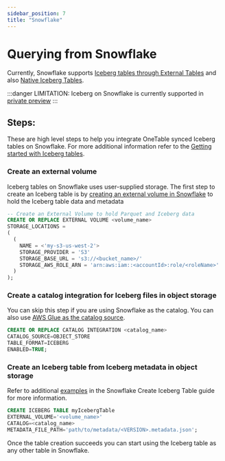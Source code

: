 ```yaml
---
sidebar_position: 7
title: "Snowflake"
---
```


# Querying from Snowflake

Currently, Snowflake supports [Iceberg tables through External Tables](https://www.snowflake.com/blog/expanding-the-data-cloud-with-apache-iceberg/)
and also [Native Iceberg Tables](https://www.snowflake.com/blog/iceberg-tables-powering-open-standards-with-snowflake-innovations/).

:::danger LIMITATION:
Iceberg on Snowflake is currently supported in
[private preview](https://www.snowflake.com/guides/what-are-apache-iceberg-tables/#:~:text=Apache%20Iceberg%20is%20currently%20supported,with%20customer%2Dmanaged%20cloud%20storage)
:::

## Steps:
These are high level steps to help you integrate OneTable synced Iceberg tables on Snowflake. For more additional information
refer to the [Getting started with Iceberg tables](https://docs.snowflake.com/LIMITEDACCESS/iceberg-2023/tables-iceberg-getting-started).

### Create an external volume
Iceberg tables on Snowflake uses user-supplied storage. The first step to create an Iceberg table is by [creating an
external volume in Snowflake](https://docs.snowflake.com/LIMITEDACCESS/iceberg-2023/tables-external-volume-s3#step-4-creating-an-external-volume-in-snowflake)
to hold the Iceberg table data and metadata

```sql md title="sql"
-- Create an External Volume to hold Parquet and Iceberg data
CREATE OR REPLACE EXTERNAL VOLUME <volume_name>
STORAGE_LOCATIONS = 
(
  (
    NAME = <'my-s3-us-west-2'>
    STORAGE_PROVIDER = 'S3'
    STORAGE_BASE_URL = 's3://<bucket_name>/'
    STORAGE_AWS_ROLE_ARN = 'arn:aws:iam::<accountId>:role/<roleName>'
  )
);
```

### Create a catalog integration for Iceberg files in object storage
You can skip this step if you are using Snowflake as the catalog. 
You can also use [AWS Glue as the catalog source](https://docs.snowflake.com/LIMITEDACCESS/iceberg-2023/create-catalog-integration#examples).

```sql md title="sql"
CREATE OR REPLACE CATALOG INTEGRATION <catalog_name>
CATALOG_SOURCE=OBJECT_STORE
TABLE_FORMAT=ICEBERG
ENABLED=TRUE;
```

### Create an Iceberg table from Iceberg metadata in object storage
Refer to additional [examples](https://docs.snowflake.com/LIMITEDACCESS/iceberg-2023/create-iceberg-table#examples) 
in the Snowflake Create Iceberg Table guide for more information.

```sql md title="sql"
CREATE ICEBERG TABLE myIcebergTable
EXTERNAL_VOLUME='<volume_name>'
CATALOG=<catalog_name>
METADATA_FILE_PATH='path/to/metadata/<VERSION>.metadata.json';
```

Once the table creation succeeds you can start using the Iceberg table as any other table in Snowflake.